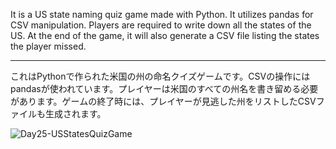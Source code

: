 It is a US state naming quiz game made with Python. It utilizes pandas for CSV manipulation. Players are required to write down all the states of the US. At the end of the game, it will also generate a CSV file listing the states the player missed.

<hr>

これはPythonで作られた米国の州の命名クイズゲームです。CSVの操作にはpandasが使われています。プレイヤーは米国のすべての州名を書き留める必要があります。ゲームの終了時には、プレイヤーが見逃した州をリストしたCSVファイルも生成されます。

<img src="https://github.com/DayDreamYGithub/Udemy-Python-Projects/blob/main/Day25-USStatesQuizGame/USStatesQuizGame.png?raw=true" alt="Day25-USStatesQuizGame">
